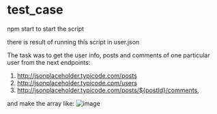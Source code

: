 # test_case

npm start to start the script

there is result of running this script in user.json 

The task was to get the user info, posts and comments of one particular user from the next endpoints:
1. http://jsonplaceholder.typicode.com/posts
2. http://jsonplaceholder.typicode.com/users
3. http://jsonplaceholder.typicode.com/posts/${postId}/comments,

and make the array like: 
![image](https://user-images.githubusercontent.com/87261461/141168714-21d80b8a-baed-4a86-98f3-b4f0138270ea.png)

